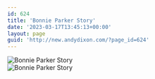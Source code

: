 ```yaml
---
id: 624
title: 'Bonnie Parker Story'
date: '2023-03-17T13:45:13+00:00'
layout: page
guid: 'http://new.andydixon.com/?page_id=624'
---
```


![Bonnie Parker Story](https://i0.wp.com/assets.g8x2.ldn.idrivee2-23.com/posters/Bonnie%20Parker%20Story%2001.jpg?w=1200&ssl=1 "Bonnie Parker Story")  
![Bonnie Parker Story](https://i0.wp.com/assets.g8x2.ldn.idrivee2-23.com/posters/Bonnie%20Parker%20Story%2002.jpg?w=1200&ssl=1 "Bonnie Parker Story")